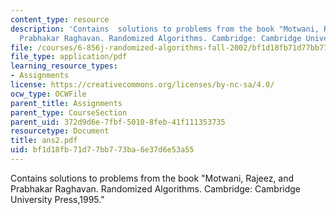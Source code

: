 ```yaml
---
content_type: resource
description: 'Contains  solutions to problems from the book "Motwani, Rajeez, and
  Prabhakar Raghavan. Randomized Algorithms. Cambridge: Cambridge University Press,1995."'
file: /courses/6-856j-randomized-algorithms-fall-2002/bf1d18fb71d77bb773ba6e37d6e53a55_ans2.pdf
file_type: application/pdf
learning_resource_types:
- Assignments
license: https://creativecommons.org/licenses/by-nc-sa/4.0/
ocw_type: OCWFile
parent_title: Assignments
parent_type: CourseSection
parent_uid: 372d9d6e-7fbf-5010-8feb-41f111353735
resourcetype: Document
title: ans2.pdf
uid: bf1d18fb-71d7-7bb7-73ba-6e37d6e53a55
---
```

Contains  solutions to problems from the book "Motwani, Rajeez, and Prabhakar Raghavan. Randomized Algorithms. Cambridge: Cambridge University Press,1995."